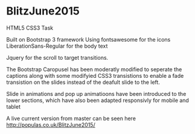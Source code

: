 # BlitzJune2015
HTML5 CSS3 Task

Built on Bootstrap 3 framework
Using fontsawesome for the icons
LiberationSans-Regular for the body text

Jquery for the scroll to target transitions.

The Bootstrap Caropusel has been moderatly modified to seperate the captions 
along with some modifyied CSS3 transistions to enable a fade transistion on the slides
instead of the deafult slide to the left.

Slide in animations and pop up animatioons have been introduced to the lower sections, which have also been adapted
responsivly for mobile and tablet

A live current version from master can be seen here http://populas.co.uk/BlitzJune2015/ 
